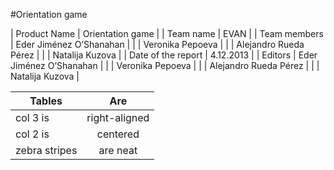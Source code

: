 #Orientation game

| Product Name        | Orientation game         |
| Team name           | EVAN                     | 
| Team members        | Eder Jiménez O’Shanahan  |
|                     | Veronika Pepoeva         |
|                     | Alejandro Rueda Pérez    |
|                     | Natalija Kuzova          |
| Date of the report  | 4.12.2013                |
| Editors             | Eder Jiménez O’Shanahan  |
|                     | Veronika Pepoeva         |
|                     | Alejandro Rueda Pérez    | 
|                     | Natalija Kuzova          |






| Tables        | Are           |
| ------------- |:-------------:|
| col 3 is      | right-aligned | 
| col 2 is      | centered      |
| zebra stripes | are neat      |
